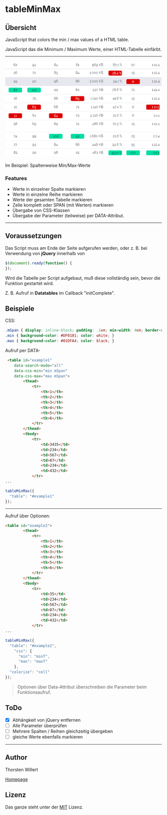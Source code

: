 # tableMinMax

## Übersicht
JavaScript that colors the min / max values of a HTML table.

JavaScript das die Minimum / Maximum Werte, einer HTML-Tabelle einfärbt.

____

![Ergebnis](/images/tableMinMax.png)

Im Beispiel: Spaltenweise Min/Max-Werte

### Features

- Werte in einzelner Spalte markieren
- Werte in einzelne Reihe markieren
- Werte der gesamten Tabelle markieren
- Zelle komplett oder SPAN (mit Werten)  markieren
- Übergabe von CSS-Klassen
- Übergabe der Parameter (teilweise) per DATA-Attribut.

___

## Voraussetzungen

Das Script muss am Ende der Seite aufgerufen werden, oder z. B. bei Verwendung von **jQuery** innerhalb von
``` JavaScript
$(document).ready(function() {
});
```

Wird die Tabelle per Script aufgebaut, muß diese vollständig sein, bevor die Funktion gestartet wird.

Z. B. Aufruf in **Datatables** im Callback "initComplete".

## Beispiele

CSS:
``` CSS
.mSpan { display: inline-block; padding: .1em; min-width: 4em; border-radius: .3em; }
.min { background-color: #DF0101; color: white; }
.max { background-color: #01DFA4; color: black; }
```

Aufruf per DATA-
``` html
 <table id="example1"
    data-search-mode="all"
    data-css-min="min mSpan"
    data-css-max="max mSpan">
        <thead>
            <tr>
                <th>1</th>
                <th>2</th>
                <th>3</th>
                <th>4</th>
                <th>5</th>
                <th>6</th>
            </tr>
        </thead>
        <tbody>
            <tr>
                <td>3435</td>
                <td>234</td>
                <td>567</td>
                <td>87</td>
                <td>234</td>
                <td>432</td>
            </tr>
...
```
``` JavaScript
tableMinMax({
  "table": "#example1"
});
```
____

Aufruf über Optionen:
``` html
<table id="example2">
        <thead>
            <tr>
                <th>1</th>
                <th>2</th>
                <th>3</th>
                <th>4</th>
                <th>5</th>
                <th>6</th>
            </tr>
        </thead>
        <tbody>
            <tr>
                <td>35</td>
                <td>234</td>
                <td>567</td>
                <td>87</td>
                <td>234</td>
                <td>432</td>
            </tr>
...
```
``` JavaScript
tableMinMax({
  "table": "#example2",
    "css": {
      "min": "minT",
      "max": "maxT"
    },
  "colorize": "cell"
});
```
> 
> Optionen über Data-Attribut überschreiben die Parameter beim Funktionsaufruf.
>

## ToDo

- [x] Abhängkeit von jQuery entfernen
- [ ] Alle Parameter überprüfen
- [ ] Mehrere Spalten / Reihen gleichzeitig übergeben
- [ ] gleiche Werte ebenfalls markieren
 ___

## Author
Thorsten Willert

[Homepage](https://www.thorsten-willert.de/)

## Lizenz
Das ganze steht unter der [MIT](https://github.com/THWillert/tableMinMax/blob/master/LICENSE) Lizenz.


